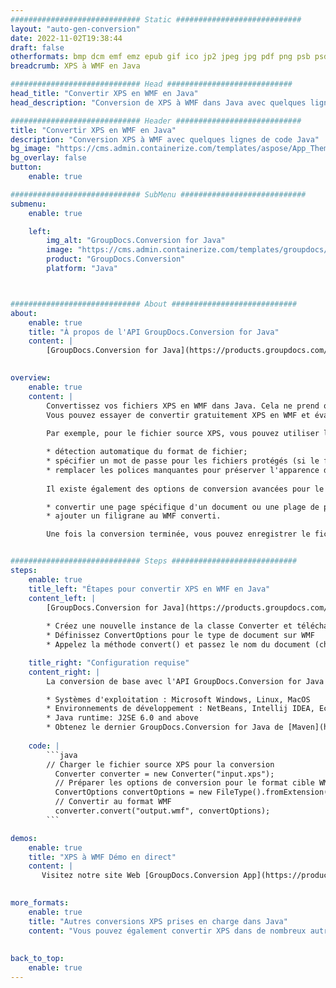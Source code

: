 ```yaml
---
############################# Static ############################
layout: "auto-gen-conversion"
date: 2022-11-02T19:38:44
draft: false
otherformats: bmp dcm emf emz epub gif ico jp2 jpeg jpg pdf png psb psd svg svgz tex tga tif tiff webp wmf wmz xps
breadcrumb: XPS à WMF en Java

############################# Head ############################
head_title: "Convertir XPS en WMF en Java"
head_description: "Conversion de XPS à WMF dans Java avec quelques lignes de code. Convertissez plus de 160 formats de fichiers à l'aide de l'API de conversion de documents GroupDocs pour Java"

############################# Header ############################
title: "Convertir XPS en WMF en Java"
description: "Conversion XPS à WMF avec quelques lignes de code Java"
bg_image: "https://cms.admin.containerize.com/templates/aspose/App_Themes/V3/images/bg/header1.png"
bg_overlay: false
button:
    enable: true

############################# SubMenu ############################
submenu:
    enable: true

    left:
        img_alt: "GroupDocs.Conversion for Java"
        image: "https://cms.admin.containerize.com/templates/groupdocs/images/product-logos/90x90-noborder/groupdocs-conversion-java.png"
        product: "GroupDocs.Conversion"
        platform: "Java"



############################# About ############################
about:
    enable: true
    title: "À propos de l'API GroupDocs.Conversion for Java"
    content: |
        [GroupDocs.Conversion for Java](https://products.groupdocs.com/conversion/java/) est une API de conversion de format de fichier avancée pour la conversion entre les formats d'image et de document populaires tels que Microsoft Office, OpenDocument, PDF, HTML, e-mail, CAO. et bien plus encore avec seulement quelques lignes de code. L'API native détecte automatiquement les formats des documents originaux et propose de nombreuses options de personnalisation des documents convertis. Outre la fonction d'extraction d'informations d'un document, il prend également en charge la mise en cache des résultats de conversion sur le disque local par défaut. Cependant, tout type de stockage de cache peut être pris en charge en implémentant les interfaces appropriées - Amazon S3, Dropbox, Google Drive, Windows Azure, Reddis ou tout autre.
    

overview:
    enable: true
    content: |
        Convertissez vos fichiers XPS en WMF dans Java. Cela ne prend que quelques lignes de code Java sur n'importe quelle plate-forme de votre choix, telle que Windows, Linux, macOS.
        Vous pouvez essayer de convertir gratuitement XPS en WMF et évaluer la qualité des résultats de conversion. En plus des scripts de conversion de fichiers simples, vous pouvez essayer des options plus sophistiquées pour charger le fichier source XPS et stocker la sortie WMF. 
        
        Par exemple, pour le fichier source XPS, vous pouvez utiliser les options de chargement suivantes :

        * détection automatique du format de fichier;
        * spécifier un mot de passe pour les fichiers protégés (si le format de fichier le prend en charge);
        * remplacer les polices manquantes pour préserver l'apparence du document.
        
        Il existe également des options de conversion avancées pour le fichier WMF :

        * convertir une page spécifique d'un document ou une plage de pages;
        * ajouter un filigrane au WMF converti.

        Une fois la conversion terminée, vous pouvez enregistrer le fichier WMF dans votre chemin de fichier local ou dans un stockage tiers tel que FTP, Amazon S3, Google Drive, Dropbox, etc. Veuillez noter - pour convertir XPS à WMF, vous n'avez pas besoin d'installer de logiciel supplémentaire, tel que MS Office, Open Office, Adobe Acrobat Reader, etc.


############################# Steps ############################
steps:
    enable: true
    title_left: "Étapes pour convertir XPS en WMF en Java"
    content_left: |
        [GroupDocs.Conversion for Java](https://products.groupdocs.com/conversion/java/) permet aux développeurs de convertir facilement le fichier XPS en WMF avec quelques lignes de code.
        
        * Créez une nouvelle instance de la classe Converter et téléchargez le fichier XPS avec le chemin complet
        * Définissez ConvertOptions pour le type de document sur WMF
        * Appelez la méthode convert() et passez le nom du document (chemin complet) et le format (WMF) en tant que paramètre

    title_right: "Configuration requise"
    content_right: |
        La conversion de base avec l'API GroupDocs.Conversion for Java peut être effectuée avec seulement quelques lignes de code. Nos API sont prises en charge sur toutes les principales plates-formes et systèmes d'exploitation. Avant d'exécuter le code ci-dessous, assurez-vous que les prérequis suivants sont installés sur votre système.

        * Systèmes d'exploitation : Microsoft Windows, Linux, MacOS
        * Environnements de développement : NetBeans, Intellij IDEA, Eclipse, etc.
        * Java runtime: J2SE 6.0 and above
        * Obtenez le dernier GroupDocs.Conversion for Java de [Maven](https://repository.groupdocs.com/webapp/#/artifacts/browse/tree/General/repo/com/groupdocs/groupdocs-conversion)
         
    code: |
        ```java    
        // Charger le fichier source XPS pour la conversion
          Converter converter = new Converter("input.xps");
          // Préparer les options de conversion pour le format cible WMF
          ConvertOptions convertOptions = new FileType().fromExtension("wmf").getConvertOptions();
          // Convertir au format WMF
          converter.convert("output.wmf", convertOptions);
        ```

demos:
    enable: true
    title: "XPS à WMF Démo en direct"
    content: |
       Visitez notre site Web [GroupDocs.Conversion App](https://products.groupdocs.app/conversion/family) et essayez la conversion XPS à WMF maintenant. La démo gratuite présente les avantages suivants
          

more_formats:
    enable: true
    title: "Autres conversions XPS prises en charge dans Java"
    content: "Vous pouvez également convertir XPS dans de nombreux autres formats de fichiers. Veuillez consulter la liste ci-dessous."
       
       
back_to_top:
    enable: true
---
```

